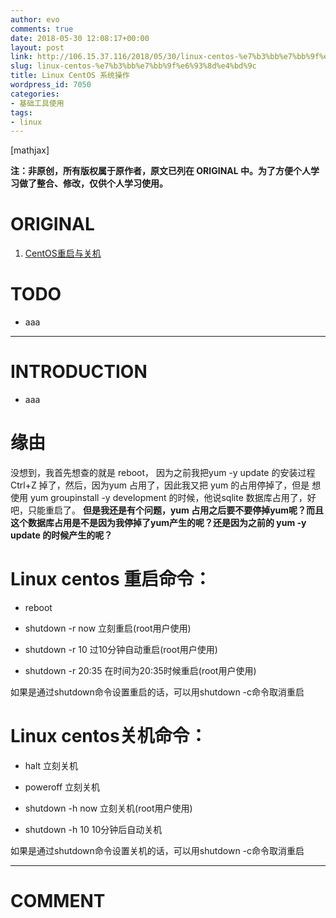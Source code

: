 ```yaml
---
author: evo
comments: true
date: 2018-05-30 12:08:17+00:00
layout: post
link: http://106.15.37.116/2018/05/30/linux-centos-%e7%b3%bb%e7%bb%9f%e6%93%8d%e4%bd%9c/
slug: linux-centos-%e7%b3%bb%e7%bb%9f%e6%93%8d%e4%bd%9c
title: Linux CentOS 系统操作
wordpress_id: 7050
categories:
- 基础工具使用
tags:
- linux
---
```


<!-- more -->

[mathjax]

**注：非原创，所有版权属于原作者，原文已列在 ORIGINAL 中。为了方便个人学习做了整合、修改，仅供个人学习使用。**


# ORIGINAL





 	
  1. [CentOS重启与关机](http://www.cnblogs.com/booth/p/3227428.html)




# TODO





 	
  * aaa





* * *





# INTRODUCTION





 	
  * aaa




# 缘由


没想到，我首先想查的就是 reboot， 因为之前我把yum -y update 的安装过程 Ctrl+Z 掉了，然后，因为yum 占用了，因此我又把 yum 的占用停掉了，但是 想使用 yum groupinstall -y development 的时候，他说sqlite 数据库占用了，好吧，只能重启了。 **但是我还是有个问题，yum 占用之后要不要停掉yum呢？而且这个数据库占用是不是因为我停掉了yum产生的呢？还是因为之前的 yum -y update 的时候产生的呢？**






# Linux centos 重启命令：





 	
  * reboot

 	
  * shutdown -r now 立刻重启(root用户使用)

 	
  * shutdown -r 10 过10分钟自动重启(root用户使用)

 	
  * shutdown -r 20:35 在时间为20:35时候重启(root用户使用)


如果是通过shutdown命令设置重启的话，可以用shutdown -c命令取消重启


# Linux centos关机命令：





 	
  * halt 立刻关机

 	
  * poweroff 立刻关机

 	
  * shutdown -h now 立刻关机(root用户使用)

 	
  * shutdown -h 10 10分钟后自动关机


如果是通过shutdown命令设置关机的话，可以用shutdown -c命令取消重启





















* * *





# COMMENT



